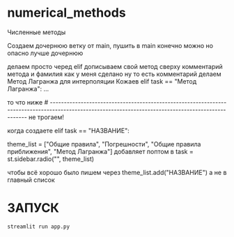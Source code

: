 # numerical_methods
Численные методы

Создаем дочернюю ветку от main, пушить в main конечно можно но опасно лучше дочернюю

делаем просто черед elif дописываем свой метод сверху комментарий метода и фамилия как у меня сделано
ну то есть 
комментарий делаем Метод Лагранжа для интерполяции Кожаев
elif task == "Метод Лагранжа":
  ...

то что ниже # ----------------------------------------------------------------------------------------------------------------------------------------------------
не трогаем!


когда создаете elif task == "НАЗВАНИЕ":


theme_list = ["Общие правила", "Погрешности", "Общие правила приближения", "Метод Лагранжа"]
добавляет поптом в task = st.sidebar.radio("", theme_list)

чтобы всё хорошо было пишем через theme_list.add("НАЗВАНИЕ")
а не в главный список


# ЗАПУСК
`streamlit run app.py`
